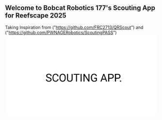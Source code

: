 
## Welcome to Bobcat Robotics 177's Scouting App for Reefscape 2025

Taking Inspiration from ("https://github.com/FRC2713/QRScout") and ("https://github.com/PWNAGERobotics/ScoutingPASS")
![applogo](applogo.png)
